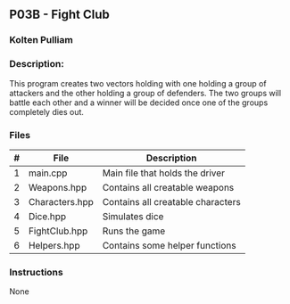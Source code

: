 ## P03B - Fight Club
### Kolten Pulliam
### Description:

This program creates two vectors holding with one holding a group of
attackers and the other holding a group of defenders. The two groups
will battle each other and a winner will be decided once one of 
the groups completely dies out.

### Files

|   #   | File           | Description                       |
| :---: | -------------- | --------------------------------- |
|   1   | main.cpp       | Main file that holds the driver   |
|   2   | Weapons.hpp    | Contains all creatable weapons    |
|   3   | Characters.hpp | Contains all creatable characters |
|   4   | Dice.hpp       | Simulates dice                    |
|   5   | FightClub.hpp  | Runs the game                     |
|   6   | Helpers.hpp    | Contains some helper functions    |

### Instructions

None
